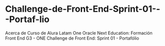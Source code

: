 # Challenge-de-Front-End-Sprint-01---Portaf-lio
Acerca de Curso de Alura Latam One Oracle Next Education: Formación Front End G3 - ONE  Challenge de Front End: Sprint 01 - Portafólio
